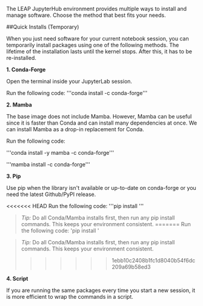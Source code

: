 The LEAP JupyterHub environment provides multiple ways to install and manage software. Choose the method that best fits your needs.

##Quick Installs (Temporary)

When you just need software for your current notebook session, you can temporarily install packages using one of the following methods. The lifetime of the installation lasts until the kernel stops. After this, it has to be re-installed.

**1. Conda-Forge**

Open the terminal inside your JupyterLab session.

Run the following code: '''conda install <package> -c conda-forge'''

**2. Mamba**

The base image does not include Mamba. However, Mamba can be useful since it is faster than Conda and can install many dependencies at once. We can install Mamba as a drop-in replacement for Conda.

Run the following code:

'''conda install -y mamba -c conda-forge'''

'''mamba install <package-name> -c conda-forge'''

**3. Pip**

Use pip when the library isn't available or up-to-date on conda-forge or you need the latest Github/PyPI release.

<<<<<<< HEAD
Run the following code: '''pip install <package-name>'''
> *Tip:* Do all Conda/Mamba installs first, then run any pip install commands. This keeps your environment consistent. 
=======
Run the following code: 'pip install <package-name>'

> *Tip:* Do all Conda/Mamba installs first, then run any pip install commands. This keeps your environment consistent.
>>>>>>> 1ebb10c2408b1fc1d8040b54f6dc209a69b58ed3

**4. Script**

If you are running the same packages every time you start a new session, it is more efficient to wrap the commands in a script.
